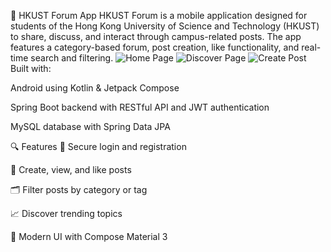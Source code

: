 📱 HKUST Forum App
HKUST Forum is a mobile application designed for students of the Hong Kong University of Science and Technology (HKUST) to share, discuss, and interact through campus-related posts. The app features a category-based forum, post creation, like functionality, and real-time search and filtering.
![Home Page](screenshots/home.png)
![Discover Page](screenshots/discover.png)
![Create Post](screenshots/create.png)<br>
Built with:

Android using Kotlin & Jetpack Compose

Spring Boot backend with RESTful API and JWT authentication

MySQL database with Spring Data JPA

🔍 Features
🔐 Secure login and registration

📝 Create, view, and like posts

🗂️ Filter posts by category or tag

📈 Discover trending topics

📲 Modern UI with Compose Material 3


